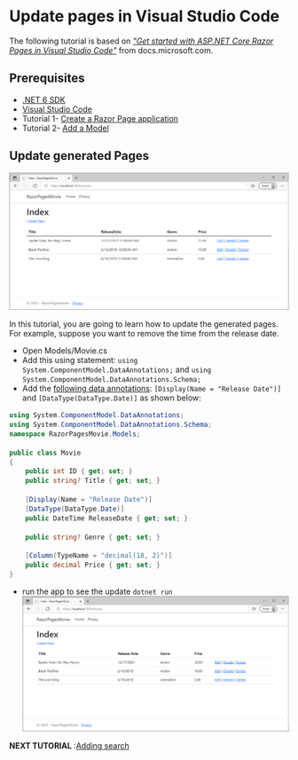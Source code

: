 # Update pages in Visual Studio Code

The following tutorial is based on [*"Get started with ASP.NET Core Razor Pages in Visual Studio Code"*](https://docs.microsoft.com/aspnet/core/tutorials/razor-pages-vsc/razor-pages-start) from docs.microsoft.com.

## Prerequisites

* [.NET 6 SDK](https://dotnet.microsoft.com/download/dotnet/6.0) 
*  [Visual Studio Code](https://code.visualstudio.com/?wt.mc_id=adw-brand&gclid=Cj0KCQjwqYfWBRDPARIsABjQRYwLe3b9dJMixA98s8nS8QfuNBKGsiRVRXzB93fe4E27LGK5KLrGcnYaAgdREALw_wcB)
* Tutorial 1- [Create a Razor Page application](../1-Create%20a%20Razor%20Page/Create-a-Razorpage.md)
* Tutorial 2- [Add a Model](../2-Add%20a%20model/Addamodel.md)

## Update generated Pages

![](images/CurrentPage.PNG)

In this tutorial, you are going to learn how to update the generated pages. For example, suppose you want to remove the time from the release date.

* Open Models/Movie.cs
* Add this using statement: `using System.ComponentModel.DataAnnotations;` and `using System.ComponentModel.DataAnnotations.Schema;`
* Add the [following data annotations](https://docs.microsoft.com/aspnet/mvc/overview/older-versions/mvc-music-store/mvc-music-store-part-6):
`[Display(Name = "Release Date")]` and `[DataType(DataType.Date)]` as shown below:

``` cs
using System.ComponentModel.DataAnnotations;
using System.ComponentModel.DataAnnotations.Schema;
namespace RazorPagesMovie.Models;

public class Movie
{
    public int ID { get; set; }
    public string? Title { get; set; }

    [Display(Name = "Release Date")]
    [DataType(DataType.Date)]
    public DateTime ReleaseDate { get; set; }
    
    public string? Genre { get; set; }

    [Column(TypeName = "decimal(18, 2)")]
    public decimal Price { get; set; }
}
```
- run the app to see the update `dotnet run`
![](images/NewPage.PNG)

**NEXT TUTORIAL** :[Adding search](../4-Add%20Search/SearchPage.md)
